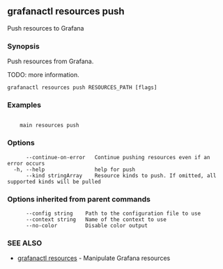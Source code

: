 ## grafanactl resources push

Push resources to Grafana

### Synopsis

Push resources from Grafana.

TODO: more information.


```
grafanactl resources push RESOURCES_PATH [flags]
```

### Examples

```

	main resources push
```

### Options

```
      --continue-on-error   Continue pushing resources even if an error occurs
  -h, --help                help for push
      --kind stringArray    Resource kinds to push. If omitted, all supported kinds will be pulled
```

### Options inherited from parent commands

```
      --config string    Path to the configuration file to use
      --context string   Name of the context to use
      --no-color         Disable color output
```

### SEE ALSO

* [grafanactl resources](grafanactl_resources.md)	 - Manipulate Grafana resources

